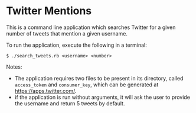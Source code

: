 # Twitter Mentions

This is a command line application which searches Twitter for a given number of tweets that mention a given username.

To run the application, execute the following in a terminal:
```
$ ./search_tweets.rb <username> <number> 
```
Notes:
- The application requires two files to be present in its directory, called `access_token` and `consumer_key`, which can be generated at https://apps.twitter.com/.
- if the application is run without arguments, it will ask the user to provide the username and return 5 tweets by default.
